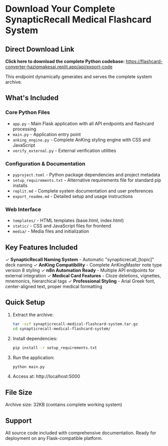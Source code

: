 # Download Your Complete SynapticRecall Medical Flashcard System

## Direct Download Link
**Click here to download the complete Python codebase:**
https://flashcard-converter-haziqmakesai.replit.app/api/export-code

This endpoint dynamically generates and serves the complete system archive.

## What's Included

### Core Python Files
- `app.py` - Main Flask application with all API endpoints and flashcard processing
- `main.py` - Application entry point 
- `anking_engine.py` - Complete AnKing styling engine with CSS and JavaScript
- `verify_external.py` - External verification utilities

### Configuration & Documentation
- `pyproject.toml` - Python package dependencies and project metadata
- `setup_requirements.txt` - Alternative requirements file for standard pip installs
- `replit.md` - Complete system documentation and user preferences
- `export_readme.md` - Detailed setup and usage instructions

### Web Interface
- `templates/` - HTML templates (base.html, index.html)
- `static/` - CSS and JavaScript files for frontend
- `media/` - Media files and initialization

## Key Features Included

✓ **SynapticRecall Naming System** - Automatic "synapticrecall_[topic]" deck naming
✓ **AnKing Compatibility** - Complete AnKingMaster note type version 8 styling
✓ **n8n Automation Ready** - Multiple API endpoints for external integration
✓ **Medical Card Features** - Cloze deletions, vignettes, mnemonics, hierarchical tags
✓ **Professional Styling** - Arial Greek font, center-aligned text, proper medical formatting

## Quick Setup

1. Extract the archive:
   ```bash
   tar -xzf synapticrecall-medical-flashcard-system.tar.gz
   cd synapticrecall-medical-flashcard-system/
   ```

2. Install dependencies:
   ```bash
   pip install -r setup_requirements.txt
   ```

3. Run the application:
   ```bash
   python main.py
   ```

4. Access at: http://localhost:5000

## File Size
Archive size: 32KB (contains complete working system)

## Support
All source code included with comprehensive documentation. Ready for deployment on any Flask-compatible platform.
